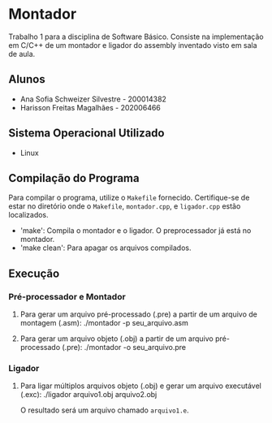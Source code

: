 # Montador
Trabalho 1 para a disciplina de Software Básico. Consiste na implementação em C/C++ de um montador e ligador do assembly inventado visto em sala de aula.

## Alunos
- Ana Sofia Schweizer Silvestre - 200014382
- Harisson Freitas Magalhães - 202006466

## Sistema Operacional Utilizado
- Linux

## Compilação do Programa
Para compilar o programa, utilize o `Makefile` fornecido. Certifique-se de estar no diretório onde o `Makefile`, `montador.cpp`, e `ligador.cpp` estão localizados.
- 'make': Compila o montador e o ligador. O preprocessador já está no montador.
- 'make clean': Para apagar os arquivos compilados.

## Execução

### Pré-processador e Montador
1. Para gerar um arquivo pré-processado (.pre) a partir de um arquivo de montagem (.asm):
    ./montador -p seu_arquivo.asm

2. Para gerar um arquivo objeto (.obj) a partir de um arquivo pré-processado (.pre):
    ./montador -o seu_arquivo.pre

### Ligador
1. Para ligar múltiplos arquivos objeto (.obj) e gerar um arquivo executável (.exc):
    ./ligador arquivo1.obj arquivo2.obj


    O resultado será um arquivo chamado `arquivo1.e`.
